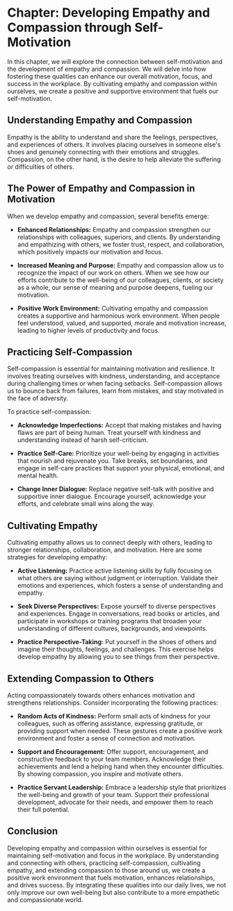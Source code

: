 Chapter: Developing Empathy and Compassion through Self-Motivation
==================================================================

In this chapter, we will explore the connection between self-motivation and the development of empathy and compassion. We will delve into how fostering these qualities can enhance our overall motivation, focus, and success in the workplace. By cultivating empathy and compassion within ourselves, we create a positive and supportive environment that fuels our self-motivation.

Understanding Empathy and Compassion
------------------------------------

Empathy is the ability to understand and share the feelings, perspectives, and experiences of others. It involves placing ourselves in someone else's shoes and genuinely connecting with their emotions and struggles. Compassion, on the other hand, is the desire to help alleviate the suffering or difficulties of others.

The Power of Empathy and Compassion in Motivation
-------------------------------------------------

When we develop empathy and compassion, several benefits emerge:

* **Enhanced Relationships:** Empathy and compassion strengthen our relationships with colleagues, superiors, and clients. By understanding and empathizing with others, we foster trust, respect, and collaboration, which positively impacts our motivation and focus.

* **Increased Meaning and Purpose:** Empathy and compassion allow us to recognize the impact of our work on others. When we see how our efforts contribute to the well-being of our colleagues, clients, or society as a whole, our sense of meaning and purpose deepens, fueling our motivation.

* **Positive Work Environment:** Cultivating empathy and compassion creates a supportive and harmonious work environment. When people feel understood, valued, and supported, morale and motivation increase, leading to higher levels of productivity and focus.

Practicing Self-Compassion
--------------------------

Self-compassion is essential for maintaining motivation and resilience. It involves treating ourselves with kindness, understanding, and acceptance during challenging times or when facing setbacks. Self-compassion allows us to bounce back from failures, learn from mistakes, and stay motivated in the face of adversity.

To practice self-compassion:

* **Acknowledge Imperfections:** Accept that making mistakes and having flaws are part of being human. Treat yourself with kindness and understanding instead of harsh self-criticism.

* **Practice Self-Care:** Prioritize your well-being by engaging in activities that nourish and rejuvenate you. Take breaks, set boundaries, and engage in self-care practices that support your physical, emotional, and mental health.

* **Change Inner Dialogue:** Replace negative self-talk with positive and supportive inner dialogue. Encourage yourself, acknowledge your efforts, and celebrate small wins along the way.

Cultivating Empathy
-------------------

Cultivating empathy allows us to connect deeply with others, leading to stronger relationships, collaboration, and motivation. Here are some strategies for developing empathy:

* **Active Listening:** Practice active listening skills by fully focusing on what others are saying without judgment or interruption. Validate their emotions and experiences, which fosters a sense of understanding and empathy.

* **Seek Diverse Perspectives:** Expose yourself to diverse perspectives and experiences. Engage in conversations, read books or articles, and participate in workshops or training programs that broaden your understanding of different cultures, backgrounds, and viewpoints.

* **Practice Perspective-Taking:** Put yourself in the shoes of others and imagine their thoughts, feelings, and challenges. This exercise helps develop empathy by allowing you to see things from their perspective.

Extending Compassion to Others
------------------------------

Acting compassionately towards others enhances motivation and strengthens relationships. Consider incorporating the following practices:

* **Random Acts of Kindness:** Perform small acts of kindness for your colleagues, such as offering assistance, expressing gratitude, or providing support when needed. These gestures create a positive work environment and foster a sense of connection and motivation.

* **Support and Encouragement:** Offer support, encouragement, and constructive feedback to your team members. Acknowledge their achievements and lend a helping hand when they encounter difficulties. By showing compassion, you inspire and motivate others.

* **Practice Servant Leadership:** Embrace a leadership style that prioritizes the well-being and growth of your team. Support their professional development, advocate for their needs, and empower them to reach their full potential.

Conclusion
----------

Developing empathy and compassion within ourselves is essential for maintaining self-motivation and focus in the workplace. By understanding and connecting with others, practicing self-compassion, cultivating empathy, and extending compassion to those around us, we create a positive work environment that fuels motivation, enhances relationships, and drives success. By integrating these qualities into our daily lives, we not only improve our own well-being but also contribute to a more empathetic and compassionate world.
